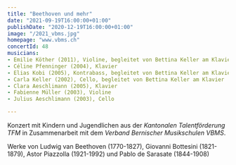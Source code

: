 ```yaml
---
title: "Beethoven und mehr"
date: "2021-09-19T16:00:00+01:00"
publishDate: "2020-12-19T16:00:00+01:00"
image: "/2021_vbms.jpg"
homepage: "www.vbms.ch"
concertId: 48
musicians:
- Emilie Köther (2011), Violine, begleitet von Bettina Keller am Klavier
- Céline Pfenninger (2004), Klavier
- Elias Kobi (2005), Kontrabass, begleitet von Bettina Keller am Klavier
- Carla Keller (2002), Cello, begleitet von Bettina Keller am Klavier
- Clara Aeschlimann (2005), Klavier
- Fabienne Müller (2003), Violine
- Julius Aeschlimann (2003), Cello

---
```

Konzert mit Kindern und Jugendlichen aus der _Kantonalen Talentförderung TFM_
in Zusammenarbeit mit dem _Verband Bernischer Musikschulen VBMS_.

Werke von Ludwig van Beethoven (1770-1827), Giovanni Bottesini (1821-1879), 
Astor Piazzolla (1921-1992) und Pablo de Sarasate (1844-1908)
